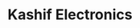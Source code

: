 ---
title: "Kashif Electronics"
url: /karachi/kashif-electronics-shop-1-feroz-market-oppo-bvs-parsi-school/
shop: electronics
---